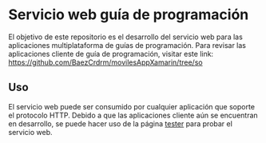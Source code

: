 # Servicio web guía de programación
El objetivo de este repositorio es el desarrollo del servicio web para las aplicaciones multiplataforma de guías de programación.
Para revisar las aplicaciones cliente de guía de programación, visitar este link: https://github.com/BaezCrdrm/movilesAppXamarin/tree/so

## Uso
El servicio web puede ser consumido por cualquier aplicación que soporte el protocolo HTTP.
Debido a que las aplicaciones cliente aún se encuentran en desarrollo, se puede hacer uso de la página [tester](#) para probar el servicio web.

